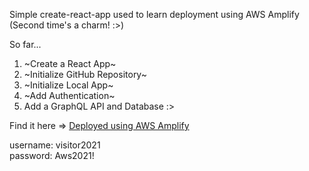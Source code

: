 Simple create-react-app used to learn deployment using AWS Amplify  
(Second time's a charm! :>)

So far...  
1. ~Create a React App~    
2. ~Initialize GitHub Repository~     
3. ~Initialize Local App~  
4. ~Add Authentication~
5. Add a GraphQL API and Database
:>  

Find it here => [Deployed using AWS Amplify](https://main.dim6orbbmuumy.amplifyapp.com/)

username: visitor2021  
password: Aws2021!
